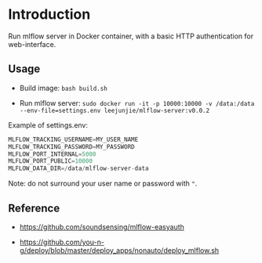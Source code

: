 # Introduction

Run mlflow server in Docker container, with a basic HTTP authentication for web-interface.

## Usage

- Build image: `bash build.sh`

- Run mlflow server: `sudo docker run -it -p 10000:10000 -v /data:/data --env-file=settings.env leejunjie/mlflow-server:v0.0.2`

Example of settings.env:

```python
MLFLOW_TRACKING_USERNAME=MY_USER_NAME
MLFLOW_TRACKING_PASSWORD=MY_PASSWORD
MLFLOW_PORT_INTERNAL=5000
MLFLOW_PORT_PUBLIC=10000
MLFLOW_DATA_DIR=/data/mlflow-server-data
```

Note: do not surround your user name or password with `"`.

## Reference

- https://github.com/soundsensing/mlflow-easyauth

- https://github.com/you-n-g/deploy/blob/master/deploy_apps/nonauto/deploy_mlflow.sh